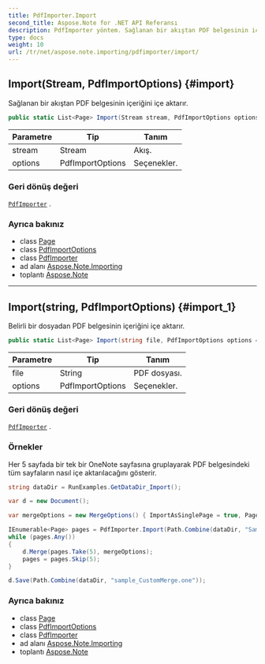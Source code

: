 ```yaml
---
title: PdfImporter.Import
second_title: Aspose.Note for .NET API Referansı
description: PdfImporter yöntem. Sağlanan bir akıştan PDF belgesinin içeriğini içe aktarır.
type: docs
weight: 10
url: /tr/net/aspose.note.importing/pdfimporter/import/
---
```

## Import(Stream, PdfImportOptions) {#import}

Sağlanan bir akıştan PDF belgesinin içeriğini içe aktarır.

```csharp
public static List<Page> Import(Stream stream, PdfImportOptions options = null)
```

| Parametre | Tip | Tanım |
| --- | --- | --- |
| stream | Stream | Akış. |
| options | PdfImportOptions | Seçenekler. |

### Geri dönüş değeri

[`PdfImporter`](../) .

### Ayrıca bakınız

* class [Page](../../../aspose.note/page/)
* class [PdfImportOptions](../../pdfimportoptions/)
* class [PdfImporter](../)
* ad alanı [Aspose.Note.Importing](../../pdfimporter/)
* toplantı [Aspose.Note](../../../)

---

## Import(string, PdfImportOptions) {#import_1}

Belirli bir dosyadan PDF belgesinin içeriğini içe aktarır.

```csharp
public static List<Page> Import(string file, PdfImportOptions options = null)
```

| Parametre | Tip | Tanım |
| --- | --- | --- |
| file | String | PDF dosyası. |
| options | PdfImportOptions | Seçenekler. |

### Geri dönüş değeri

[`PdfImporter`](../) .

### Örnekler

Her 5 sayfada bir tek bir OneNote sayfasına gruplayarak PDF belgesindeki tüm sayfaların nasıl içe aktarılacağını gösterir.

```csharp
string dataDir = RunExamples.GetDataDir_Import();

var d = new Document();

var mergeOptions = new MergeOptions() { ImportAsSinglePage = true, PageSpacing = 100 };

IEnumerable<Page> pages = PdfImporter.Import(Path.Combine(dataDir, "SampleGrouping.pdf"));
while (pages.Any())
{
    d.Merge(pages.Take(5), mergeOptions);
    pages = pages.Skip(5);
}

d.Save(Path.Combine(dataDir, "sample_CustomMerge.one"));
```

### Ayrıca bakınız

* class [Page](../../../aspose.note/page/)
* class [PdfImportOptions](../../pdfimportoptions/)
* class [PdfImporter](../)
* ad alanı [Aspose.Note.Importing](../../pdfimporter/)
* toplantı [Aspose.Note](../../../)


